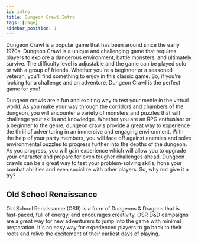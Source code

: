 ```yaml
---
id: intro
title: Dungeon Crawl Intro
tags: [page]
sidebar_position: 1
---
```


Dungeon Crawl is a popular game that has been around since the early 1970s. Dungeon Crawl is a unique and challenging game that requires players to explore a dangerous environment, battle monsters, and ultimately survive. The difficulty level is adjustable and the game can be played solo or with a group of friends. Whether you're a beginner or a seasoned veteran, you'll find something to enjoy in this classic game. So, if you're looking for a challenge and an adventure, Dungeon Crawl is the perfect game for you!

Dungeon crawls are a fun and exciting way to test your mettle in the virtual world. As you make your way through the corridors and chambers of the dungeon, you will encounter a variety of monsters and puzzles that will challenge your skills and knowledge. Whether you are an RPG enthusiast or a beginner to the genre, dungeon crawls provide a great way to experience the thrill of adventuring in an immersive and engaging environment. With the help of your party members, you will face off against enemies and solve environmental puzzles to progress further into the depths of the dungeon. As you progress, you will gain experience which will allow you to upgrade your character and prepare for even tougher challenges ahead. Dungeon crawls can be a great way to test your problem-solving skills, hone your combat abilities and even socialize with other players. So, why not give it a try?

## Old School Renaissance

Old School Renaissance (OSR) is a form of Dungeons & Dragons that is fast-paced, full of energy, and encourages creativity. OSR D&D campaigns are a great way for new adventurers to jump into the game with minimal preparation. It's an easy way for experienced players to go back to their roots and relive the excitement of their earliest days of playing.